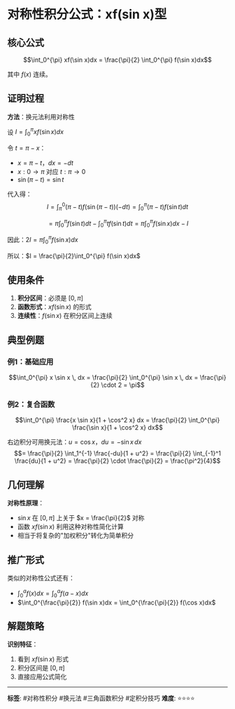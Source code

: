 # 对称性积分公式：xf(sin x)型

## 核心公式

$$\int_0^{\pi} xf(\sin x)dx = \frac{\pi}{2} \int_0^{\pi} f(\sin x)dx$$

其中 $f(x)$ 连续。

## 证明过程

**方法**：换元法利用对称性

设 $I = \int_0^{\pi} xf(\sin x)dx$

令 $t = \pi - x$：
- $x = \pi - t$，$dx = -dt$
- $x: 0 \to \pi$ 对应 $t: \pi \to 0$
- $\sin(\pi - t) = \sin t$

代入得：
$$I = \int_{\pi}^0 (\pi - t)f(\sin(\pi - t))(-dt) = \int_0^{\pi} (\pi - t)f(\sin t)dt$$

$$= \pi\int_0^{\pi} f(\sin t)dt - \int_0^{\pi} tf(\sin t)dt = \pi\int_0^{\pi} f(\sin x)dx - I$$

因此：$2I = \pi\int_0^{\pi} f(\sin x)dx$

所以：$I = \frac{\pi}{2}\int_0^{\pi} f(\sin x)dx$

## 使用条件

1. **积分区间**：必须是 $[0, \pi]$
2. **函数形式**：$xf(\sin x)$ 的形式
3. **连续性**：$f(\sin x)$ 在积分区间上连续

## 典型例题

### 例1：基础应用
$$\int_0^{\pi} x \sin x \, dx = \frac{\pi}{2} \int_0^{\pi} \sin x \, dx = \frac{\pi}{2} \cdot 2 = \pi$$

### 例2：复合函数
$$\int_0^{\pi} \frac{x \sin x}{1 + \cos^2 x} dx = \frac{\pi}{2} \int_0^{\pi} \frac{\sin x}{1 + \cos^2 x} dx$$

右边积分可用换元法：$u = \cos x$，$du = -\sin x \, dx$
$$= \frac{\pi}{2} \int_1^{-1} \frac{-du}{1 + u^2} = \frac{\pi}{2} \int_{-1}^1 \frac{du}{1 + u^2} = \frac{\pi}{2} \cdot \frac{\pi}{2} = \frac{\pi^2}{4}$$

## 几何理解

**对称性原理**：
- $\sin x$ 在 $[0, \pi]$ 上关于 $x = \frac{\pi}{2}$ 对称
- 函数 $xf(\sin x)$ 利用这种对称性简化计算
- 相当于将复杂的"加权积分"转化为简单积分

## 推广形式

类似的对称性公式还有：
- $\int_0^{a} f(x)dx = \int_0^{a} f(a-x)dx$
- $\int_0^{\frac{\pi}{2}} f(\sin x)dx = \int_0^{\frac{\pi}{2}} f(\cos x)dx$

## 解题策略

**识别特征**：
1. 看到 $xf(\sin x)$ 形式
2. 积分区间是 $[0, \pi]$ 
3. 直接应用公式简化

---

**标签**: #对称性积分 #换元法 #三角函数积分 #定积分技巧
**难度**: ⭐⭐⭐⭐
